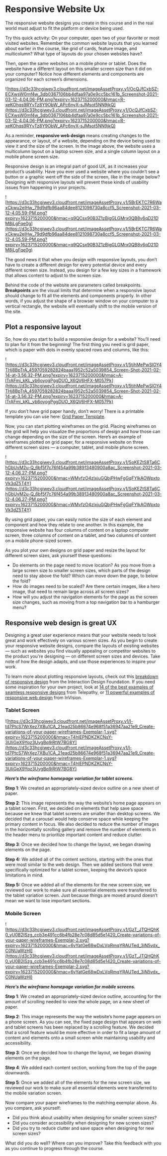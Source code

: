 # Responsive Website Ux

The responsive website designs you create in this course and in the real world must adjust to fit the platform or device being used.

Try this quick activity: On your computer, open two of your favorite or most visited websites. Remember the common website layouts that you learned about earlier in the course, like grid of cards, feature image, and multicolumn? What type of layouts do your chosen websites have?

Then, open the same websites on a mobile phone or tablet. Does the website have a different layout on this smaller screen size than it did on your computer? Notice how different elements and components are organized for each screen’s dimensions.

![https://d3c33hcgiwev3.cloudfront.net/imageAssetProxy.v1/OcQJfCxbSZ-ECXwsW0mf4w_3db0367106bb4dfaa97a0e9cc5bc161b_Screenshot-2021-03-12-4.04.06-PM.png?expiry=1623715200000&hmac=R-xeKOhqs9RYvTz8Y9ObW_APc6nyX-sJMsot5NN9jkQ](https://d3c33hcgiwev3.cloudfront.net/imageAssetProxy.v1/OcQJfCxbSZ-ECXwsW0mf4w_3db0367106bb4dfaa97a0e9cc5bc161b_Screenshot-2021-03-12-4.04.06-PM.png?expiry=1623715200000&hmac=R-xeKOhqs9RYvTz8Y9ObW_APc6nyX-sJMsot5NN9jkQ)

As a reminder, **responsive web design** means creating changes to the appearance, or layout, of a website, depending on the device being used to view it and the size of the screen. In the image above, the website uses a multicolumn layout on a laptop screen size, and a single column layout on a mobile phone screen size.

Responsive design is an integral part of good UX, as it increases your product’s usability. Have you ever used a website where you couldn’t see a button or a graphic went off the side of the screen, like in the image below? Designing with responsive layouts will prevent these kinds of usability issues from happening in your projects.

![https://d3c33hcgiwev3.cloudfront.net/imageAssetProxy.v1/5BrEKTC7R6WaxCkwu2elHw_79d9dfb96aa84dee8121098730a8ccf5_Screenshot-2021-03-12-4.05.59-PM.png?expiry=1623715200000&hmac=q9QCsx90B3Z1zBigGLGMrx0QB8v6qD21DM8jLgFqe0g](https://d3c33hcgiwev3.cloudfront.net/imageAssetProxy.v1/5BrEKTC7R6WaxCkwu2elHw_79d9dfb96aa84dee8121098730a8ccf5_Screenshot-2021-03-12-4.05.59-PM.png?expiry=1623715200000&hmac=q9QCsx90B3Z1zBigGLGMrx0QB8v6qD21DM8jLgFqe0g)

The good news it that when you design with responsive layouts, you don’t have to create a different design for every potential device and every different screen size. Instead, you design for a few key sizes in a framework that allows content to adjust to the screen size.

Behind the code of the website are parameters called breakpoints. **Breakpoints** are the visual limits that determine when a responsive layout should change to fit all the elements and components properly. In other words, if you adjust the shape of a browser window on your computer to a vertical rectangle, the website will eventually shift to the mobile version of the site.

## Plot a responsive layout

So, how do you start to build a responsive design for a website? You’ll need to plan for it from the beginning! The first thing you need is grid paper, which is paper with dots in evenly spaced rows and columns, like this:

![https://d3c33hcgiwev3.cloudfront.net/imageAssetProxy.v1/5tjhMePwSlOY4THj8BpTrA_4597059282824baaa1952c52a5039854_Screen-Shot-2021-02-14-at-3.56.32-PM.png?expiry=1623715200000&hmac=A-ITrAFmj_kKL_yb6oyogPggDUO_X6QV6HFX-M057Pk](https://d3c33hcgiwev3.cloudfront.net/imageAssetProxy.v1/5tjhMePwSlOY4THj8BpTrA_4597059282824baaa1952c52a5039854_Screen-Shot-2021-02-14-at-3.56.32-PM.png?expiry=1623715200000&hmac=A-ITrAFmj_kKL_yb6oyogPggDUO_X6QV6HFX-M057Pk)

If you don’t have grid paper handy, don’t worry! There is a printable template you can use here: [Grid Paper Template](https://drive.google.com/file/d/1EuDT5kzUmyGNm4kdDrxH8NXHnLMWbffy/view?usp=sharing).

Now, you can start plotting wireframes on the grid. Placing wireframes on the grid will help you visualize the proportions of design and how those can change depending on the size of the screen. Here’s an example of wireframes plotted on grid paper, for a responsive website on three different screen sizes — a computer, tablet, and mobile phone screen.

![https://d3c33hcgiwev3.cloudfront.net/imageAssetProxy.v1/SoKEZtS8Ta6ChGbUvM2u-Q_6bf5f7c76f454a99b38913480900a8ac_Screenshot-2021-03-12-4.06.27-PM.png?expiry=1623715200000&hmac=WMvfzO4zlxjuGQbjPHwFgGqFYlkAOWpxtoVk3dZ5T4Y](https://d3c33hcgiwev3.cloudfront.net/imageAssetProxy.v1/SoKEZtS8Ta6ChGbUvM2u-Q_6bf5f7c76f454a99b38913480900a8ac_Screenshot-2021-03-12-4.06.27-PM.png?expiry=1623715200000&hmac=WMvfzO4zlxjuGQbjPHwFgGqFYlkAOWpxtoVk3dZ5T4Y)

By using grid paper, you can easily notice the size of each element and component and how they relate to one another. In this example, the responsive website has four columns of content on a laptop computer screen, three columns of content on a tablet, and two columns of content on a mobile phone-sized screen.

As you plot your own designs on grid paper and resize the layout for different screen sizes, ask yourself these questions:

- Do elements on the page need to move location? As you move from a large screen size to smaller screen sizes, which parts of the design need to stay above the fold? Which can move down the page, to below the fold?
- How do images need to be scaled? Are there certain images, like a hero image, that need to remain large across all screen sizes?
- How will you adjust the navigation elements for the page as the screen size changes, such as moving from a top navigation bar to a hamburger menu?

## Responsive web design is great UX

Designing a great user experience means that your website needs to look great and work effectively on various screen sizes. As you begin to create your responsive website designs, compare the layouts of existing websites — such as websites you find visually appealing or competitor websites to the product you're designing — on different screen sizes and devices. Take note of how the design adapts, and use those experiences to inspire your work.

To learn more about plotting responsive layouts, check out this [breakdown of responsive design](https://www.interaction-design.org/literature/topics/responsive-design#:~:text=Responsive%20design%20is%20a%20graphic,ensure%20content%20consistency%20across%20devices.) from the Interaction Design Foundation. If you need some inspiration for your own project, look at [14 of the best examples of seamless responsive designs](https://www.dtelepathy.com/blog/design/responsive-design-great-ux) from Telepathy, or [11 powerful examples of responsive web design](https://www.invisionapp.com/inside-design/examples-responsive-web-design/) from InVision.

### **Tablet Screen**

![https://d3c33hcgiwev3.cloudfront.net/imageAssetProxy.v1/l-td7PtcS7WrXez7XBu1CA_21ead25b86674e968f51a36947aa21e9_Create-variations-of-your-paper-wireframes-Exemplar-1.svg?expiry=1623715200000&hmac=T4hIEPNDKZKCNsY-3UIiGeX9Yqz3UvgBq9iRtW7BG8Y](https://d3c33hcgiwev3.cloudfront.net/imageAssetProxy.v1/l-td7PtcS7WrXez7XBu1CA_21ead25b86674e968f51a36947aa21e9_Create-variations-of-your-paper-wireframes-Exemplar-1.svg?expiry=1623715200000&hmac=T4hIEPNDKZKCNsY-3UIiGeX9Yqz3UvgBq9iRtW7BG8Y)

***Here’s the wireframe homepage variation for tablet screens.***

**Step 1**: We created an appropriately-sized device outline on a new sheet of paper.

**Step 2**: This image represents the way the website’s home page appears on a tablet screen. First, we decided on elements that help save space because we knew that tablet screens are smaller than desktop screens. We decided that a carousel would help conserve space while keeping the primary content in focus. We also decided to reduce the number of images in the horizontally scrolling gallery and remove the number of elements in the header menu to prioritize important content and reduce clutter.

**Step 3**: Once we decided how to change the layout, we began drawing elements on the page.

**Step 4:** We added all of the content sections, starting with the ones that were most similar to the web design. Then we added sections that were specifically optimized for a tablet screen, keeping the device’s space limitations in mind.

**Step 5:** Once we added all of the elements for the new screen size, we reviewed our work to make sure all essential elements were transferred to the tablet variation screen. Just because things are moved around doesn’t mean we want to lose important sections.

### **Mobile Screen**

![https://d3c33hcgiwev3.cloudfront.net/imageAssetProxy.v1/GzT_JTQHQhK0_yU0B2ISzg_ccb3e491cc6b4fb28e7c08d85d5e1420_Create-variations-of-your-paper-wireframes-Exemplar-2.svg?expiry=1623715200000&hmac=6vYatGe68wDxLVpRmqYRAUTed_3iN5vdx_C0NUaWzHI](https://d3c33hcgiwev3.cloudfront.net/imageAssetProxy.v1/GzT_JTQHQhK0_yU0B2ISzg_ccb3e491cc6b4fb28e7c08d85d5e1420_Create-variations-of-your-paper-wireframes-Exemplar-2.svg?expiry=1623715200000&hmac=6vYatGe68wDxLVpRmqYRAUTed_3iN5vdx_C0NUaWzHI)

***Here’s the wireframe homepage variation for mobile screens.***

**Step 1**: We created an appropriately-sized device outline, accounting for the amount of scrolling needed to view the whole page, on a new sheet of paper.

**Step 2**: This image represents the way the website’s home page appears on a phone screen. As you can see, the fixed page design that appears on web and tablet screens has been replaced by a scrolling feature. We decided that a scroll feature would be more effective in order to fit a large amount of content and elements onto a small screen while maintaining usability and accessibility.

**Step 3**: Once we decided how to change the layout, we began drawing elements on the page.    

**Step 4**: We added each content section, working from the top of the page downwards.

**Step 5**: Once we added all of the elements for the new screen size, we reviewed our work to make sure all essential elements were transferred to the mobile variation screen.

Now compare your paper wireframes to the matching exemplar above.
As you compare, ask yourself:

- Did you think about usability when designing for smaller screen sizes?
- Did you consider accessibility when designing for new screen sizes?
- Did you try to reduce clutter and save space when designing for new screen sizes?

What did you do well? Where can you improve? Take this feedback with you as you continue to progress through the course.